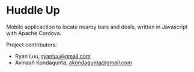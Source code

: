 Huddle Up
=========

Mobile applicaction to locate nearby bars and deals, written in Javascript with Apache Cordova.


Project contributors:
- Ryan Luu, ryanluu@gmail.com
- Avinash Kondagunta, akondagunta@gmail.com


